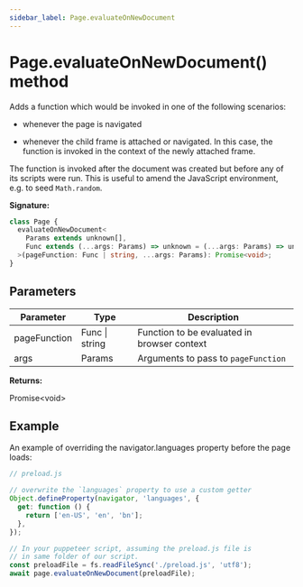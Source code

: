 ```yaml
---
sidebar_label: Page.evaluateOnNewDocument
---
```


# Page.evaluateOnNewDocument() method

Adds a function which would be invoked in one of the following scenarios:

- whenever the page is navigated

- whenever the child frame is attached or navigated. In this case, the function is invoked in the context of the newly attached frame.

The function is invoked after the document was created but before any of its scripts were run. This is useful to amend the JavaScript environment, e.g. to seed `Math.random`.

**Signature:**

```typescript
class Page {
  evaluateOnNewDocument<
    Params extends unknown[],
    Func extends (...args: Params) => unknown = (...args: Params) => unknown
  >(pageFunction: Func | string, ...args: Params): Promise<void>;
}
```

## Parameters

| Parameter    | Type           | Description                                    |
| ------------ | -------------- | ---------------------------------------------- |
| pageFunction | Func \| string | Function to be evaluated in browser context    |
| args         | Params         | Arguments to pass to <code>pageFunction</code> |

**Returns:**

Promise&lt;void&gt;

## Example

An example of overriding the navigator.languages property before the page loads:

```ts
// preload.js

// overwrite the `languages` property to use a custom getter
Object.defineProperty(navigator, 'languages', {
  get: function () {
    return ['en-US', 'en', 'bn'];
  },
});

// In your puppeteer script, assuming the preload.js file is
// in same folder of our script.
const preloadFile = fs.readFileSync('./preload.js', 'utf8');
await page.evaluateOnNewDocument(preloadFile);
```
